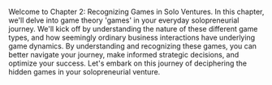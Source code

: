 Welcome to Chapter 2: Recognizing Games in Solo Ventures. In this chapter, we'll delve into game theory 'games' in your everyday solopreneurial journey. We'll kick off by understanding the nature of these different game types, and how seemingly ordinary business interactions have underlying game dynamics. By understanding and recognizing these games, you can better navigate your journey, make informed strategic decisions, and optimize your success. Let's embark on this journey of deciphering the hidden games in your solopreneurial venture. 